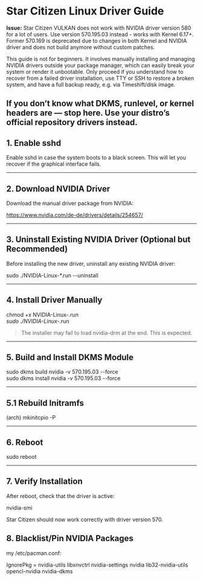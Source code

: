 # Star Citizen Linux Driver Guide

**Issue:** Star Citizen VULKAN does not work with NVIDIA driver version 580 for a lot of users. Use version 570.195.03 instead - works with Kernel 6.17+. Former 570.169 is deprecated due to changes in both Kernel and NVIDIA driver and does not build anymore without custom patches.

This guide is not for beginners. It involves manually installing and managing NVIDIA drivers outside your package manager, which can easily break your system or render it unbootable.
Only proceed if you understand how to recover from a failed driver installation, use TTY or SSH to restore a broken system, and have a full backup ready, e.g. via Timeshift/disk image.

If you don’t know what DKMS, runlevel, or kernel headers are — stop here.
Use your distro’s official repository drivers instead.
---

## 1. Enable sshd

Enable sshd in case the system boots to a black screen. This will let you recover if the graphical interface fails.


---

## 2. Download NVIDIA Driver

Download the manual driver package from NVIDIA:

https://www.nvidia.com/de-de/drivers/details/254657/

---

## 3. Uninstall Existing NVIDIA Driver (Optional but Recommended)

Before installing the new driver, uninstall any existing NVIDIA driver:

sudo ./NVIDIA-Linux-*.run --uninstall

---

## 4. Install Driver Manually

chmod +x NVIDIA-Linux-*.run  
sudo ./NVIDIA-Linux-*.run

> The installer may fail to load nvidia-drm at the end. This is expected.

---

## 5. Build and Install DKMS Module

sudo dkms build nvidia -v 570.195.03 --force  
sudo dkms install nvidia -v 570.195.03 --force

---
## 5.1 Rebuild Initramfs

(arch)
mkinitcpio -P

---

## 6. Reboot

sudo reboot

---

## 7. Verify Installation

After reboot, check that the driver is active:

nvidia-smi

Star Citizen should now work correctly with driver version 570.

## 8. Blacklist/Pin NVIDIA Packages
my /etc/pacman.conf:

IgnorePkg   = nvidia-utils libxnvctrl nvidia-settings nvidia lib32-nvidia-utils opencl-nvidia nvidia-dkms

